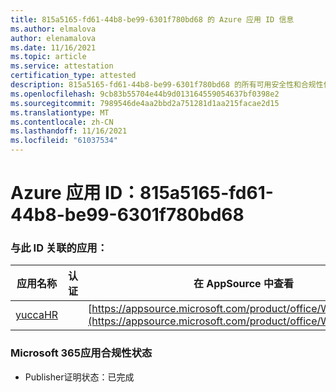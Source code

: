 ```yaml
---
title: 815a5165-fd61-44b8-be99-6301f780bd68 的 Azure 应用 ID 信息
ms.author: elmalova
author: elenamalova
ms.date: 11/16/2021
ms.topic: article
ms.service: attestation
certification_type: attested
description: 815a5165-fd61-44b8-be99-6301f780bd68 的所有可用安全性和合规性信息。
ms.openlocfilehash: 9cb83b55704e44b9d013164559054637bf0398e2
ms.sourcegitcommit: 7989546de4aa2bbd2a751281d1aa215facae2d15
ms.translationtype: MT
ms.contentlocale: zh-CN
ms.lasthandoff: 11/16/2021
ms.locfileid: "61037534"
---
```

# <a name="azure-app-id-815a5165-fd61-44b8-be99-6301f780bd68"></a>Azure 应用 ID：815a5165-fd61-44b8-be99-6301f780bd68


### <a name="apps-associated-with-this-id"></a>与此 ID 关联的应用：
| **应用名称** | **认证** | **在 AppSource 中查看** |
|--------------|---------------|-----------------------|
| [yuccaHR](https://docs.microsoft.com/microsoft-365-app-certification/forward/WA200003242) |  | [https://appsource.microsoft.com/product/office/WA200003242](https://appsource.microsoft.com/product/office/WA200003242) |

### <a name="microsoft-365-app-compliance-status"></a>Microsoft 365应用合规性状态
- Publisher证明状态：已完成
